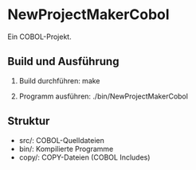 # NewProjectMakerCobol

Ein COBOL-Projekt.

## Build und Ausführung

1. Build durchführen:
   make

2. Programm ausführen:
   ./bin/NewProjectMakerCobol

## Struktur

- src/: COBOL-Quelldateien
- bin/: Kompilierte Programme
- copy/: COPY-Dateien (COBOL Includes)

